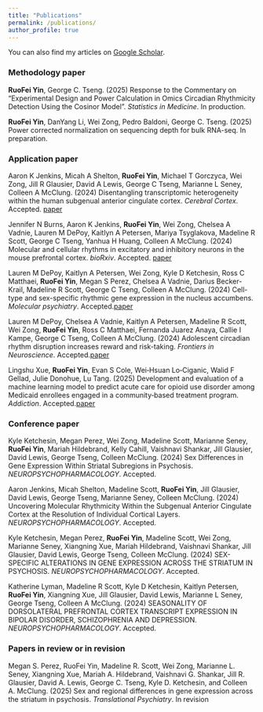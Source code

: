 ```yaml
---
title: "Publications"
permalink: /publications/
author_profile: true
---
```


You can also find my articles on [Google Scholar](https://scholar.google.com/citations?user=3acbl_YAAAAJ&hl=en).

### Methodology paper

**RuoFei Yin**, George C. Tseng. (2025) Response to the Commentary on “Experimental Design and Power Calculation in Omics Circadian Rhythmicity Detection Using the Cosinor Model”. *Statistics in Medicine*. In production.

**RuoFei Yin**, DanYang Li, Wei Zong, Pedro Baldoni, George C. Tseng. (2025) Power corrected normalization on sequencing depth for bulk RNA-seq. In preparation.


### Application paper
Aaron K Jenkins, Micah A Shelton, **RuoFei Yin**, Michael T Gorczyca, Wei Zong, Jill R Glausier, David A Lewis, George C Tseng, Marianne L Seney, Colleen A McClung. (2024) Disentangling transcriptomic heterogeneity within the human subgenual anterior cingulate cortex. *Cerebral Cortex*. Accepted. [paper](https://pubmed.ncbi.nlm.nih.gov/39051661/)

Jennifer N Burns, Aaron K Jenkins, **RuoFei Yin**, Wei Zong, Chelsea A Vadnie, Lauren M DePoy, Kaitlyn A Petersen, Mariya Tsyglakova, Madeline R Scott, George C Tseng, Yanhua H Huang, Colleen A McClung. (2024) Molecular and cellular rhythms in excitatory and inhibitory neurons in the mouse prefrontal cortex. *bioRxiv*. Accepted. [paper](https://pubmed.ncbi.nlm.nih.gov/39005410/)

Lauren M DePoy, Kaitlyn A Petersen, Wei Zong, Kyle D Ketchesin, Ross C Matthaei, **RuoFei Yin**, Megan S Perez, Chelsea A Vadnie, Darius Becker-Krail, Madeline R Scott, George C Tseng, Colleen A McClung. (2024) Cell-type and sex-specific rhythmic gene expression in the nucleus accumbens. *Molecular psychiatry*. Accepted.[paper](https://pubmed.ncbi.nlm.nih.gov/38678086/)

Lauren M DePoy, Chelsea A Vadnie, Kaitlyn A Petersen, Madeline R Scott, Wei Zong, **RuoFei Yin**, Ross C Matthaei, Fernanda Juarez Anaya, Callie I Kampe, George C Tseng, Colleen A McClung. (2024) Adolescent circadian rhythm disruption increases reward and risk-taking. *Frontiers in Neuroscience*.  Accepted.[paper](https://pubmed.ncbi.nlm.nih.gov/39737435/)

Lingshu Xue, **RuoFei Yin**, Evan S Cole, Wei‐Hsuan Lo‐Ciganic, Walid F Gellad, Julie Donohue, Lu Tang. (2025) Development and evaluation of a machine learning model to predict acute care for opioid use disorder among Medicaid enrollees engaged in a community‐based treatment program. *Addiction*. Accepted.[paper](https://pubmed.ncbi.nlm.nih.gov/40302110/)

### Conference paper
Kyle Ketchesin, Megan Perez, Wei Zong, Madeline Scott, Marianne Seney, **RuoFei Yin**, Mariah Hildebrand, Kelly Cahill, Vaishnavi Shankar, Jill Glausier, David Lewis, George Tseng, Colleen McClung. (2024) Sex Differences in Gene Expression Within Striatal Subregions in Psychosis. *NEUROPSYCHOPHARMACOLOGY*. Accepted.

Aaron Jenkins, Micah Shelton, Madeline Scott, **RuoFei Yin**, Jill Glausier, David Lewis, George Tseng, Marianne Seney, Colleen McClung. (2024) 	
Uncovering Molecular Rhythmicity Within the Subgenual Anterior Cingulate Cortex at the Resolution of Individual Cortical Layers. *NEUROPSYCHOPHARMACOLOGY*. Accepted.

Kyle Ketchesin, Megan Perez, **RuoFei Yin**, Madeline Scott, Wei Zong, Marianne Seney, Xiangning Xue, Mariah Hildebrand, Vaishnavi Shankar, Jill Glausier, David Lewis, George Tseng, Colleen McClung. (2024) SEX-SPECIFIC ALTERATIONS IN GENE EXPRESSION ACROSS THE STRIATUM IN PSYCHOSIS. *NEUROPSYCHOPHARMACOLOGY*. Accepted.

Katherine Lyman, Madeline R Scott, Kyle D Ketchesin, Kaitlyn Petersen, **RuoFei Yin**, Xiangning Xue, Jill Glausier, David Lewis, Marianne L Seney, George Tseng, Colleen A McClung. (2024) SEASONALITY OF DORSOLATERAL PREFRONTAL CORTEX TRANSCRIPT EXPRESSION IN BIPOLAR DISORDER, SCHIZOPHRENIA AND DEPRESSION. *NEUROPSYCHOPHARMACOLOGY*. Accepted.

### Papers in review or in revision
Megan S. Perez, RuoFei Yin, Madeline R. Scott, Wei Zong, Marianne L. Seney, Xiangning Xue, Mariah A. Hildebrand, Vaishnavi G. Shankar, Jill R. Glausier, David A. Lewis, George C. Tseng, Kyle D. Ketchesin, and Colleen A. McClung. (2025) Sex and regional differences in gene expression across the striatum in psychosis. *Translational Psychiatry*. In revision
